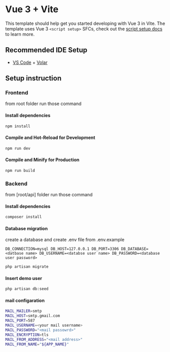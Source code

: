 # Vue 3 + Vite

This template should help get you started developing with Vue 3 in Vite. The template uses Vue 3 `<script setup>` SFCs, check out the [script setup docs](https://v3.vuejs.org/api/sfc-script-setup.html#sfc-script-setup) to learn more.

## Recommended IDE Setup

- [VS Code](https://code.visualstudio.com/) + [Volar](https://marketplace.visualstudio.com/items?itemName=Vue.volar)

## Setup instruction

### Frontend
from root folder run those command

#### Install dependencies
```sh
npm install
```

#### Compile and Hot-Reload for Development

```sh
npm run dev
```

#### Compile and Minify for Production

```sh
npm run build
```

### Backend

from [root/api] folder run those command

#### Install dependencies
```sh
composer install
```

#### Database migration
create a database and create .env file from .env.example 

``
DB_CONNECTION=mysql
DB_HOST=127.0.0.1
DB_PORT=3306
DB_DATABASE=<datbase name>
DB_USERNAME=<databse user name>
DB_PASSWORD=<database user password>
``

```sh
php artisan migrate
```

#### Insert demo user

```sh
php artisan db:seed
```

#### mail configaration

```sh
MAIL_MAILER=smtp
MAIL_HOST=smtp.gmail.com
MAIL_PORT=587
MAIL_USERNAME=<your mail username>
MAIL_PASSWORD="<mail passowrd>"
MAIL_ENCRYPTION=tls
MAIL_FROM_ADDRESS="<mail address>"
MAIL_FROM_NAME="${APP_NAME}"
```
